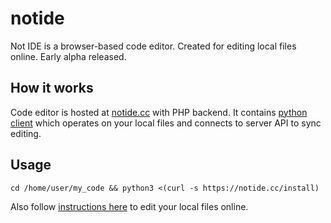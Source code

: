# notide
Not IDE is a browser-based code editor.
Created for editing local files online.
Early alpha released.

## How it works
Code editor is hosted at [notide.cc](https://notide.cc) with PHP backend.
It contains [python client](/notide.py) which operates on your local files
and connects to server API to sync editing.

## Usage
```
cd /home/user/my_code && python3 <(curl -s https://notide.cc/install)
```

Also follow [instructions here](https://notide.cc/) to edit your local files online.
